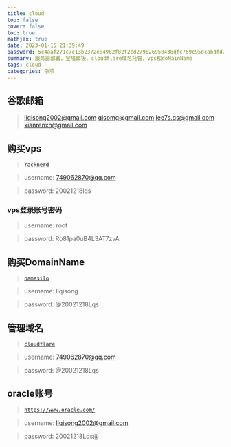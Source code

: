 ```yaml
---
title: cloud
top: false
cover: false
toc: true
mathjax: true
date: 2023-01-15 21:39:49
password: 5c4aaf271c7c13b2372e84982f82f2cd279026950438dfc769c95dcabdfd2a87
summary: 服务器部署，宝塔面板，cloudflare域名托管，vps和doMainName
tags: cloud
categories: 杂项
---
```


## 谷歌邮箱
> liqisong2002@gmail.com
> qisomg@gmail.com
> lee7s.qs@gmail.com
> xianrenxh@gmail.com

## 购买vps
> [`racknerd`](https://racknerd.com/)

> username: 749062870@qq.com

> password: 20021218lqs

### vps登录账号密码

> username: root

> password: Ro81pa0uB4L3AT7zvA

## 购买DomainName
> [`namesilo`](https://www.namesilo.com/)

> username: liqisong

> password: @20021218Lqs

## 管理域名
> [`cloudflare`](https://dash.cloudflare.com/)

> username: 749062870@qq.com

> password: @20021218Lqs

## oracle账号

> [`https://www.oracle.com/`](https://www.oracle.com/)

> username: liqisong2002@gmail.com

> password: 20021218Lqs@

